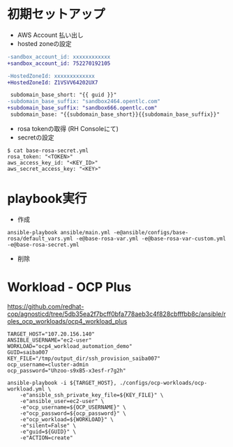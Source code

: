 
# 初期セットアップ
* AWS Account 払い出し
* hosted zoneの設定

```diff
-sandbox_account_id: xxxxxxxxxxxx
+sandbox_account_id: 752270192105

-HostedZoneId: xxxxxxxxxxxxx
+HostedZoneId: Z1VSVV64202UX7

 subdomain_base_short: "{{ guid }}"
-subdomain_base_suffix: "sandbox2464.opentlc.com"
+subdomain_base_suffix: "sandbox666.opentlc.com"
 subdomain_base: "{{subdomain_base_short}}{{subdomain_base_suffix}}"
```

* rosa tokenの取得 (RH Consoleにて)
* secretの設定
```
$ cat base-rosa-secret.yml
rosa_token: "<TOKEN>"
aws_access_key_id: "<KEY_ID>"
aws_secret_access_key: "<KEY>"
```

# playbook実行

* 作成

```
ansible-playbook ansible/main.yml -e@ansible/configs/base-rosa/default_vars.yml -e@base-rosa-var.yml -e@base-rosa-var-custom.yml -e@base-rosa-secret.yml
```

* 削除

# Workload - OCP Plus
https://github.com/redhat-cop/agnosticd/tree/5db35ea2f7bcff0bfa778aeb3c4f828cbfffbb8c/ansible/roles_ocp_workloads/ocp4_workload_plus

```
TARGET_HOST="107.20.156.140"
ANSIBLE_USERNAME="ec2-user"
WORKLOAD="ocp4_workload_automation_demo"
GUID=saiba007
KEY_FILE="/tmp/output_dir/ssh_provision_saiba007"
ocp_username=cluster-admin
ocp_password="Uhzoo-s9xB5-x3esf-r7g2h"

ansible-playbook -i ${TARGET_HOST}, ./configs/ocp-workloads/ocp-workload.yml \
    -e"ansible_ssh_private_key_file=${KEY_FILE}" \
    -e"ansible_user=ec2-user" \
    -e"ocp_username=${OCP_USERNAME}" \
    -e"ocp_password=${ocp_password}" \
    -e"ocp_workload=${WORKLOAD}" \
    -e"silent=False" \
    -e"guid=${GUID}" \
    -e"ACTION=create"
```
